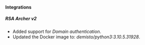 
#### Integrations
##### RSA Archer v2
- Added support for *Domain authentication*.
- Updated the Docker image to: *demisto/python3:3.10.5.31928*.

